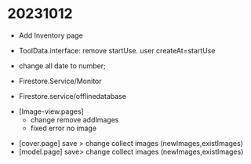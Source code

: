 # 20231012
- Add Inventory page
- ToolData.interface: remove startUse. user createAt=startUse
- change all date to number;

- Firestore.Service/Monitor
- Firestore.service/offlinedatabase
* [Image-view.pages] 
    - change remove addImages
    - fixed error no image
- [cover.page] save > change collect images (newImages,existImages)
- [model.page] save> change collect images (newImages,existImages)